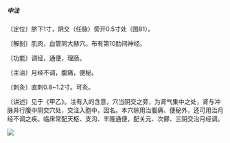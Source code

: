 ##### 中注

〔定位〕脐下1寸，阴交（任脉）旁开0.5寸处（图81）。

〔解剖〕肌肉，血管同大赫穴。布有第10肋间神经。

〔功能〕调经，通便，理肠。

〔主治〕月经不调，腹痛，便秘。

〔刺灸〕直刺0.8~1.2寸。可灸。

〔讲述〕见于《甲乙》。注有入的含意，穴当阴交之旁，为肾气集中之处，肾与冲脉并行腹中阴交穴处，交注入胞中，因名。本穴除用治腹痛、便秘外，还可用治月经不调之疾。临床常配天枢、支沟、丰隆通便，配关元、次髎、三阴交治月经调。

![](img/图81.jpg)
